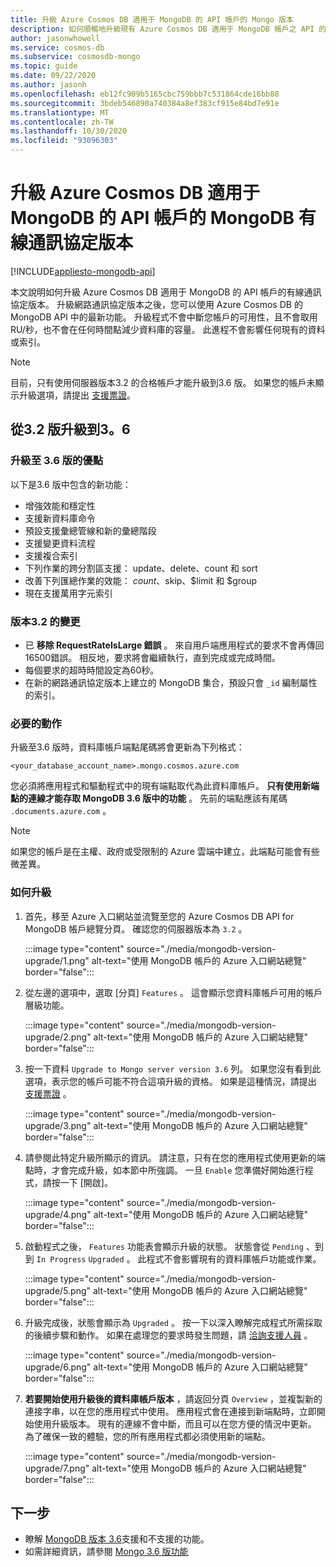 ```yaml
---
title: 升級 Azure Cosmos DB 適用于 MongoDB 的 API 帳戶的 Mongo 版本
description: 如何順暢地升級現有 Azure Cosmos DB 適用于 MongoDB 帳戶之 API 的 MongoDB 通訊協定版本
author: jasonwhowell
ms.service: cosmos-db
ms.subservice: cosmosdb-mongo
ms.topic: guide
ms.date: 09/22/2020
ms.author: jasonh
ms.openlocfilehash: eb12fc909b5165cbc759bbb7c531864cde16bb88
ms.sourcegitcommit: 3bdeb546890a740384a8ef383cf915e84bd7e91e
ms.translationtype: MT
ms.contentlocale: zh-TW
ms.lasthandoff: 10/30/2020
ms.locfileid: "93096303"
---
```

# <a name="upgrade-the-mongodb-wire-protocol-version-of-your-azure-cosmos-dbs-api-for-mongodb-account"></a>升級 Azure Cosmos DB 適用于 MongoDB 的 API 帳戶的 MongoDB 有線通訊協定版本
[!INCLUDE[appliesto-mongodb-api](includes/appliesto-mongodb-api.md)]

本文說明如何升級 Azure Cosmos DB 適用于 MongoDB 的 API 帳戶的有線通訊協定版本。 升級網路通訊協定版本之後，您可以使用 Azure Cosmos DB 的 MongoDB API 中的最新功能。 升級程式不會中斷您帳戶的可用性，且不會取用 RU/秒，也不會在任何時間點減少資料庫的容量。 此進程不會影響任何現有的資料或索引。

>[!Note]
> 目前，只有使用伺服器版本3.2 的合格帳戶才能升級到3.6 版。 如果您的帳戶未顯示升級選項，請提出 [支援票證](https://portal.azure.com/?#blade/Microsoft_Azure_Support/HelpAndSupportBlade)。

## <a name="upgrading-from-version-32-to-36"></a>從3.2 版升級到3。6

### <a name="benefits-of-upgrading-to-version-36"></a>升級至 3.6 版的優點

以下是3.6 版中包含的新功能：
- 增強效能和穩定性
- 支援新資料庫命令
- 預設支援彙總管線和新的彙總階段
- 支援變更資料流程
- 支援複合索引
- 下列作業的跨分割區支援： update、delete、count 和 sort
- 改善下列匯總作業的效能： $count、$skip、$limit 和 $group
- 現在支援萬用字元索引

### <a name="changes-from-version-32"></a>版本3.2 的變更

- 已 **移除 RequestRateIsLarge 錯誤** 。 來自用戶端應用程式的要求不會再傳回16500錯誤。 相反地，要求將會繼續執行，直到完成或完成時間。
- 每個要求的超時時間設定為60秒。
- 在新的網路通訊協定版本上建立的 MongoDB 集合，預設只會 `_id` 編制屬性的索引。

### <a name="action-required"></a>必要的動作

升級至3.6 版時，資料庫帳戶端點尾碼將會更新為下列格式：

```
<your_database_account_name>.mongo.cosmos.azure.com
```

您必須將應用程式和驅動程式中的現有端點取代為此資料庫帳戶。 **只有使用新端點的連線才能存取 MongoDB 3.6 版中的功能** 。 先前的端點應該有尾碼 `.documents.azure.com` 。

>[!Note]
> 如果您的帳戶是在主權、政府或受限制的 Azure 雲端中建立，此端點可能會有些微差異。

### <a name="how-to-upgrade"></a>如何升級

1. 首先，移至 Azure 入口網站並流覽至您的 Azure Cosmos DB API for MongoDB 帳戶總覽分頁。 確認您的伺服器版本為 `3.2` 。 

    :::image type="content" source="./media/mongodb-version-upgrade/1.png" alt-text="使用 MongoDB 帳戶的 Azure 入口網站總覽" border="false":::

2. 從左邊的選項中，選取 [分頁] `Features` 。 這會顯示您資料庫帳戶可用的帳戶層級功能。

    :::image type="content" source="./media/mongodb-version-upgrade/2.png" alt-text="使用 MongoDB 帳戶的 Azure 入口網站總覽" border="false":::

3. 按一下資料 `Upgrade to Mongo server version 3.6` 列。 如果您沒有看到此選項，表示您的帳戶可能不符合這項升級的資格。 如果是這種情況，請提出 [支援票證](https://portal.azure.com/?#blade/Microsoft_Azure_Support/HelpAndSupportBlade) 。

    :::image type="content" source="./media/mongodb-version-upgrade/3.png" alt-text="使用 MongoDB 帳戶的 Azure 入口網站總覽" border="false":::

4. 請參閱此特定升級所顯示的資訊。 請注意，只有在您的應用程式使用更新的端點時，才會完成升級，如本節中所強調。 一旦 `Enable` 您準備好開始進行程式，請按一下 [開啟]。

    :::image type="content" source="./media/mongodb-version-upgrade/4.png" alt-text="使用 MongoDB 帳戶的 Azure 入口網站總覽" border="false":::

5. 啟動程式之後， `Features` 功能表會顯示升級的狀態。 狀態會從 `Pending` 、到到 `In Progress` `Upgraded` 。 此程式不會影響現有的資料庫帳戶功能或作業。

    :::image type="content" source="./media/mongodb-version-upgrade/5.png" alt-text="使用 MongoDB 帳戶的 Azure 入口網站總覽" border="false":::

6. 升級完成後，狀態會顯示為 `Upgraded` 。 按一下以深入瞭解完成程式所需採取的後續步驟和動作。 如果在處理您的要求時發生問題，請 [洽詢支援人員](https://azure.microsoft.com/en-us/support/create-ticket/) 。

    :::image type="content" source="./media/mongodb-version-upgrade/6.png" alt-text="使用 MongoDB 帳戶的 Azure 入口網站總覽" border="false":::

7. **若要開始使用升級後的資料庫帳戶版本** ，請返回分頁 `Overview` ，並複製新的連接字串，以在您的應用程式中使用。 應用程式會在連接到新端點時，立即開始使用升級版本。 現有的連線不會中斷，而且可以在您方便的情況中更新。 為了確保一致的體驗，您的所有應用程式都必須使用新的端點。

    :::image type="content" source="./media/mongodb-version-upgrade/7.png" alt-text="使用 MongoDB 帳戶的 Azure 入口網站總覽" border="false":::

## <a name="next-steps"></a>下一步

- 瞭解 [MongoDB 版本 3.6](mongodb-feature-support-36.md)支援和不支援的功能。
- 如需詳細資訊，請參閱 [Mongo 3.6 版功能](https://devblogs.microsoft.com/cosmosdb/azure-cosmos-dbs-api-for-mongodb-now-supports-server-version-3-6/)

